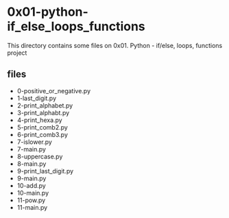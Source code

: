 # 0x01-python-if_else_loops_functions

This directory contains some files on 0x01. Python - if/else, loops, functions project

## files

* 0-positive_or_negative.py
* 1-last_digit.py
* 2-print_alphabet.py
* 3-print_alphabt.py
* 4-print_hexa.py
* 5-print_comb2.py
* 6-print_comb3.py
* 7-islower.py
* 7-main.py
* 8-uppercase.py
* 8-main.py
* 9-print_last_digit.py
* 9-main.py
* 10-add.py
* 10-main.py
* 11-pow.py
* 11-main.py
